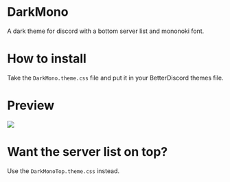 # DarkMono
A dark theme for discord with a bottom server list and mononoki font.

# How to install
Take the `DarkMono.theme.css` file and put it in your BetterDiscord themes file.

# Preview
<img src="https://i.imgur.com/3sGjP81.png"/>

# Want the server list on top?
Use the `DarkMonoTop.theme.css` instead.
